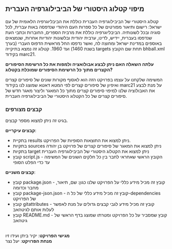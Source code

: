 ## מיפוי קטלוג היסטורי של הביבילוגרפיה העברית
קטלוג היסטורי של הביבילוגרפיה העברית כוללת את הביבליוגרפיה הלאומית של עם ישראל: רישום ותיאור מפורטים של כל ספרות העם היהודי שנדפסה באות עברית, לכל סוגיה ובכל לשונותיה. הביבליוגרפיה כוללת את מרבית הספרים, החוברות וכתבי העת שנדפסו בעברית, יידיש, לדינו, ערבית יהודית ובלשונות יהודיות אחרות, שנמצאים באוספים במדינת ישראל ומחוצה לה, ואשר נדפסו החל מראשית הדפוס העברי (בערך בשנת 1460) ועד 1960. קטלוג זה נמצא בתיקייה targets תחת שם הקובץ bhball.xml בקידוד marc21.

**עלתה השאלה האם ניתן לבצע אבולואציה ולמפות את כל הרשימת הסיפורים הקצרים מתוך כל הרשימת הסיפורים שמוכלת בקטלוג?**

המשימה שלקחנו על עצמו בפרויקט הזה הוא לאסוף מקורות שונים של סיפורים קצרים ואיפיון של סיפורים קצרים לפי המטא דאטא שמוצג לנו בקידוד marc21 על מנת לבצע את
האבולוציה שלנו למיפוי סיפורים קצרים מתוך כל המאגר וליצור מאגר חדש של סיפורים קצרים של כל הקטלוג היסטורי של הביבילוגרפיה העברית.

### קבצים מצורפים
בגיט זה ניתן למצוא מספר קבצים.

**קבצים עיקריים**:
- בתקיית results ניתן למצוא את התוצאות הסופיות של הפרויקט.
- בתקיות sources ניתן למצוא את המאגר של סיפורים קצרים של פרויקט בן יהודה
- בתקיות target ניתן למצוא את הקטלוג היסטורי של הביבילוגרפיה העברית
- קובץ script.js - הקובץ הראשי שאחראי לחבר בין כל חלקים השונים של המשימה עד כדי הפלט הסופי

**קבצים משניים**:
- קובץ package.json - קובץ זה מכיל מידע כללי על הפרויקט שלנו כגון: שם, תיאור, מחבר וכדומה
- קובץ package-json.json - קובץ זה מכיל מידע כללי של כל ה-dependencies של הפרויקט
- קובץ gitattributes - קובץ זה מכיל מידע לגבי קבצים גדולים על מנת לאפשר לעלות אותם לגיטהאב
- קובץ README.md - קובץ שמסביר על כל הפרויקט ומטרתו שמוצג בדף הראשי של גיטהאב
##
**מגישי הפרויקט**: יקיר ביתן ועידו זיו <br />
**מנחת הפרויקט**: יעל נצר